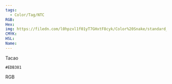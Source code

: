 ```yaml
---
tags:
  - Color/Tag/NTC
RGB:
Hex:
img: https://filedn.com/l0hpzxl1f01yT7GHxtF8cyk/Color%20Snake/standard_csv_to_svg/EDB381.svg
CMYK:
HSL:
Name:
---
```

Tacao
```palette
#EDB381
```
RGB
